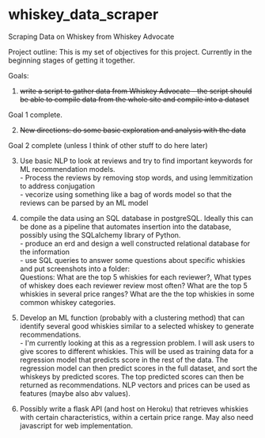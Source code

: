 # whiskey_data_scraper
Scraping Data on Whiskey from Whiskey Advocate 

Project outline:
This is my set of objectives for this project. Currently in the beginning stages of getting it together.

Goals:<br>
1) <strike>write a script to gather data from Whiskey Advocate - the script should be able to compile data from the whole site and compile into a dataset</strike>

Goal 1 complete. 

2) <strike>New directions: do some basic exploration and analysis with the data</strike>

Goal 2 complete (unless I think of other stuff to do here later)

3) Use basic NLP to look at reviews and try to find important keywords for ML recommendation models. 
   <br>   - Process the reviews by removing stop words, and using lemmitization to address conjugation
   <br>   - vecorize using something like a bag of words model so that the reviews can be parsed by an ML model
      
4) compile the data using an SQL database in postgreSQL. Ideally this can be done as a pipeline that automates insertion into the database, possibly using the
SQLalchemy library of Python.
    <br>  - produce an erd and design a well constructed relational database for the information
    <br>  - use SQL queries to answer some questions about specific whiskies and put screenshots into a folder:
    <br> Questions: What are the top 5 whiskies for each reviewer?, What types of whiskey does each reviewer review most often? What are the top 5 whiskies in several
      price ranges? What are the the top whiskies in some common whiskey categories. 

5) Develop an ML function (probably with a clustering method) that can identify several good whiskies similar to a selected whiskey to generate recommendations. 
      <br> - I'm currently looking at this as a regression problem. I will ask users to give scores to different whiskies. This will be used as training data for
      a regression model that predicts score in the rest of the data. The regression model can then predict scores in the full dataset, and sort the whiskeys
      by predicted scores. The top predicted scores can then be returned as recommendations. NLP vectors and prices can be used as features (maybe also abv
      values).

6) Possibly write a flask API (and host on Heroku) that retrieves whiskies with certain characteristics, within a certain price range. May also need javascript for
   web implementation.
